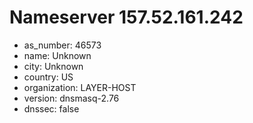 # Nameserver 157.52.161.242

* as_number: 46573
* name: Unknown
* city: Unknown
* country: US
* organization: LAYER-HOST
* version: dnsmasq-2.76
* dnssec: false
